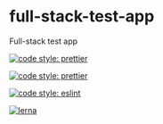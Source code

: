 # full-stack-test-app

Full-stack test app

[![code style: prettier](https://img.shields.io/badge/code_style-prettier-ff69b4.svg?style=flat-square)](https://github.com/prettier/prettier)

[![code style: prettier](https://avatars.githubusercontent.com/u/6019716?s=88&v=4)](https://github.com/eslint/eslint)

[![code style: eslint](https://img.shields.io/badge/patterns%20eslint-402e82.svg)](https://github.com/eslint/eslint)

[![lerna](https://img.shields.io/badge/maintained%20with-lerna-cc00ff.svg)](https://lerna.js.org/)
